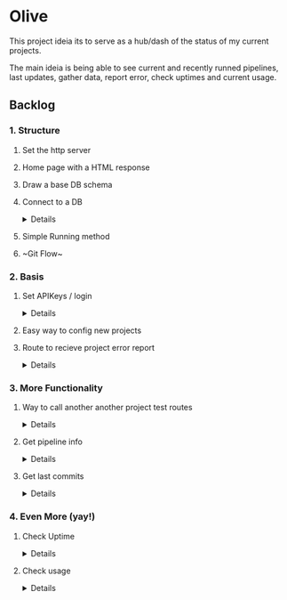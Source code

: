 # Olive
This project ideia its to serve as a hub/dash of the status of my current projects.

The main ideia is being able to see current and recently runned pipelines, last updates, gather data, report error, check uptimes and current usage.


## Backlog


### 1. Structure
1. Set the http server 
2. Home page with a HTML response
3. Draw a base DB schema
4. Connect to a DB
    <details>

    - Get
    - Upload
    - Update

    </details>
5. Simple Running method
6. ~Git Flow~

### 2. Basis
1. Set APIKeys / login
    <details>

    - Different types of login
    - Being able to create new logins
    - Get keys from request query
        
    </details>
2. Easy way to config new projects
3. Route to recieve project error report
    <details>

    - Save Data
    - Display it on home page

    </details>
    
### 3. More Functionality
1. Way to call another another project test routes
    <details>

    - API
    - Git clone + test (maybe?)
    - Save Data
    - Display it on home page

    </details>
2. Get pipeline info
    <details>

    - Connect with providers
        - GitHub
        - AWS
        - Azure
    - Save Data
    - Display it on home page
    - if pipelines fails call the error route
    - When pipeline starts, call a report route
    - if pipelines succeed, call a report route

    </details>

3. Get last commits
    <details>

    - If i can see from where the pipeline was triggered, connect this to it
    - Display it on home page

    </details>


### 4. Even More (yay!)

1. Check Uptime
    <details>

    - When pipelines start, call a test route every x seconds to gather any downtime
    - When error route is called, call a test route every x seconds (until OK) to gather downtime
    - Call test route every x seconds (maybe?)
    - Connect with providers to check downtime registred
        - AWS
        - GitHub
        - Azure

    </details>

2. Check usage
    <details>

    - Connect with providers to check it registred
        - AWS
        - GitHub
        - Azure
    - Get it every x minutes

    </details>
